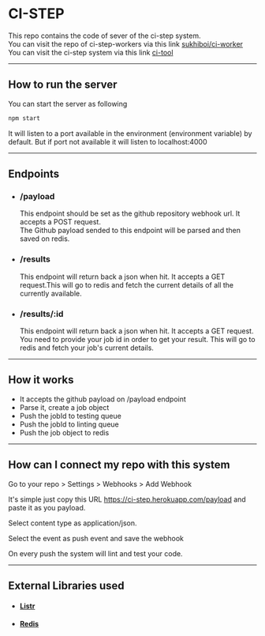 # CI-STEP

This repo contains the code of sever of the ci-step system.  
You can visit the repo of ci-step-workers via this link [sukhiboi/ci-worker](https://github.com/sukhiboi/ci-worker)  
You can visit the ci-step system via this link [ci-tool](https://ci-step.herokuapp.com)

---

## How to run the server

You can start the server as following

```bash
npm start
```

It will listen to a port available in the environment (environment variable) by default. But if port not available it will listen to localhost:4000

---

## Endpoints

- ### **/payload**

  This endpoint should be set as the github repository webhook url. It accepts a POST request.  
   The Github payload sended to this endpoint will be parsed and then saved on redis.

- ### **/results**

  This endpoint will return back a json when hit. It accepts a GET request.This will go to redis and fetch the current details of all the currently available.

- ### **/results/:id**
  This endpoint will return back a json when hit. It accepts a GET request. You need to provide your job id in order to get your result. This will go to redis and fetch your job's current details.

---

## How it works

- It accepts the github payload on /payload endpoint
- Parse it, create a job object
- Push the jobId to testing queue
- Push the jobId to linting queue
- Push the job object to redis

---

## How can I connect my repo with this system

Go to your repo > Settings > Webhooks > Add Webhook

It's simple just copy this URL https://ci-step.herokuapp.com/payload and paste it as you payload.

Select content type as application/json.

Select the event as push event and save the webhook

On every push the system will lint and test your code.

---

## External Libraries used

- #### [Listr](https://www.npmjs.com/package/listr)
- #### [Redis](https://www.npmjs.com/package/redis)
